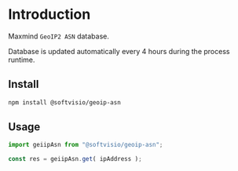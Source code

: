 # Introduction

Maxmind `GeoIP2 ASN` database.

Database is updated automatically every 4 hours during the process runtime.

## Install

```sh
npm install @softvisio/geoip-asn
```

## Usage

```javascript
import geiipAsn from "@softvisio/geoip-asn";

const res = geiipAsn.get( ipAddress );
```
